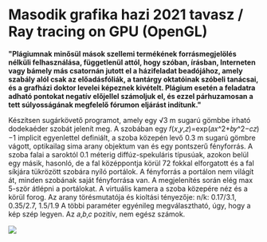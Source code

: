 # Masodik grafika hazi 2021 tavasz / Ray tracing on GPU (OpenGL)

**"Plágiumnak minősül mások szellemi termékének forrásmegjelölés nélküli felhasználása, függetlenül attól, hogy szóban, írásban, Interneten vagy bámely más csatornán jutott el a házifeladat beadójához, amely szabály alól csak az előadásfóliák, a tantárgy oktatóinak szóbeli tanácsai, és a grafházi doktor levelei képeznek kivételt. Plágium esetén a feladatra adható pontokat negatív előjellel számoljuk el, és ezzel párhuzamosan a tett súlyosságának megfelelő fórumon eljárást indítunk."**

Készítsen sugárkövető programot, amely egy √3 m sugarú gömbbe írható dodekaéder szobát jelenít meg. 
A szobában egy 𝑓(𝑥,𝑦,𝑧)=exp⁡(𝑎𝑥^2+𝑏𝑦^2−𝑐𝑧)−1 implicit egyenlettel definiált, a szoba közepén levő 0.3 m sugarú gömbre vágott, optikailag sima arany objektum van és egy pontszerű fényforrás. 
A szoba falai a saroktól 0.1 méterig diffúz-spekuláris típusúak, azokon belül egy másik, hasonló, de a fal középpontja körül 72 fokkal elforgatott és a fal síkjára tükrözött szobára nyíló portálok. 
A fényforrás a portálon nem világít át, minden szobának saját fényforrása van. 
A megjelenítés során elég max 5-ször átlépni a portálokat. A virtuális kamera a szoba közepére néz és a körül forog. Az arany törésmutatója és kioltási tényezője: n/k: 0.17/3.1, 0.35/2.7, 1.5/1.9 
A többi paraméter egyénileg megválasztható, úgy, hogy a kép szép legyen. Az 𝑎,𝑏,𝑐 pozitív, nem egész számok. 


![](https://github.com/borosboyo/grafhazi2/blob/master/grafhazi2.gif)
